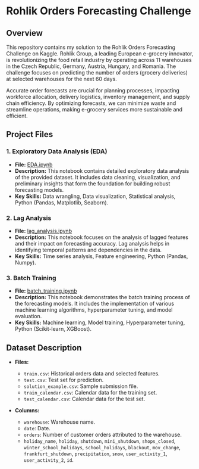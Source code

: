 # Rohlik Orders Forecasting Challenge

## Overview

This repository contains my solution to the Rohlik Orders Forecasting Challenge on Kaggle. Rohlik Group, a leading European e-grocery innovator, is revolutionizing the food retail industry by operating across 11 warehouses in the Czech Republic, Germany, Austria, Hungary, and Romania. The challenge focuses on predicting the number of orders (grocery deliveries) at selected warehouses for the next 60 days.

Accurate order forecasts are crucial for planning processes, impacting workforce allocation, delivery logistics, inventory management, and supply chain efficiency. By optimizing forecasts, we can minimize waste and streamline operations, making e-grocery services more sustainable and efficient.

## Project Files

### 1. Exploratory Data Analysis (EDA)
- **File:** [EDA.ipynb](EDA.ipynb)
- **Description:** This notebook contains detailed exploratory data analysis of the provided dataset. It includes data cleaning, visualization, and preliminary insights that form the foundation for building robust forecasting models.
- **Key Skills:** Data wrangling, Data visualization, Statistical analysis, Python (Pandas, Matplotlib, Seaborn).

### 2. Lag Analysis
- **File:** [lag_analysis.ipynb](lag_analysis.ipynb)
- **Description:** This notebook focuses on the analysis of lagged features and their impact on forecasting accuracy. Lag analysis helps in identifying temporal patterns and dependencies in the data.
- **Key Skills:** Time series analysis, Feature engineering, Python (Pandas, Numpy).

### 3. Batch Training
- **File:** [batch_training.ipynb](batch_training.ipynb)
- **Description:** This notebook demonstrates the batch training process of the forecasting models. It includes the implementation of various machine learning algorithms, hyperparameter tuning, and model evaluation.
- **Key Skills:** Machine learning, Model training, Hyperparameter tuning, Python (Scikit-learn, XGBoost).

## Dataset Description

- **Files:**
  - `train.csv`: Historical orders data and selected features.
  - `test.csv`: Test set for prediction.
  - `solution_example.csv`: Sample submission file.
  - `train_calendar.csv`: Calendar data for the training set.
  - `test_calendar.csv`: Calendar data for the test set.

- **Columns:**
  - `warehouse`: Warehouse name.
  - `date`: Date.
  - `orders`: Number of customer orders attributed to the warehouse.
  - `holiday_name`, `holiday`, `shutdown`, `mini_shutdown`, `shops_closed`, `winter_school_holidays`, `school_holidays`, `blackout`, `mov_change`, `frankfurt_shutdown`, `precipitation`, `snow`, `user_activity_1`, `user_activity_2`, `id`.

